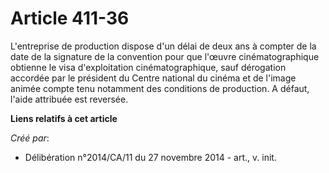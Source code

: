 # Article 411-36

L'entreprise de production dispose d'un délai de deux ans à compter de la date de la signature de la convention pour que
l'œuvre cinématographique obtienne le visa d'exploitation cinématographique, sauf dérogation accordée par le président du
Centre national du cinéma et de l'image animée compte tenu notamment des conditions de production. A défaut, l'aide attribuée
est reversée.

**Liens relatifs à cet article**

_Créé par_:

  - Délibération n°2014/CA/11 du 27 novembre 2014 - art., v. init.
